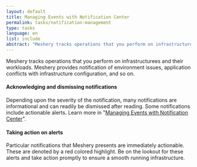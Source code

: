 ```yaml
---
layout: default
title: Managing Events with Notification Center
permalink: tasks/notification-management
type: tasks
language: en
list: include
abstract: "Meshery tracks operations that you perform on infrastructures and their workloads. Meshery provides notification of environment issues, application conflicts with infrastructure configuration, and so on."
---
```


Meshery tracks operations that you perform on infrastructurees and their workloads. Meshery provides notification of environment issues, application conflicts with infrastructure configuration, and so on.

#### Acknowledging and dismissing notifications

Depending upon the severity of the notification, many notifications are informational and can readily be dismissed after reading. Some notifications include actionable alerts. Learn more in "[Managing Events with Notification Center]({{site.baseurl}}/guides/events-management)".

#### Taking action on alerts

Particular notifications that Meshery presents are immediately actionable. These are denoted by a red colored highlight. Be on the lookout for these alerts and take action promptly to ensure a smooth running infrastructure.
